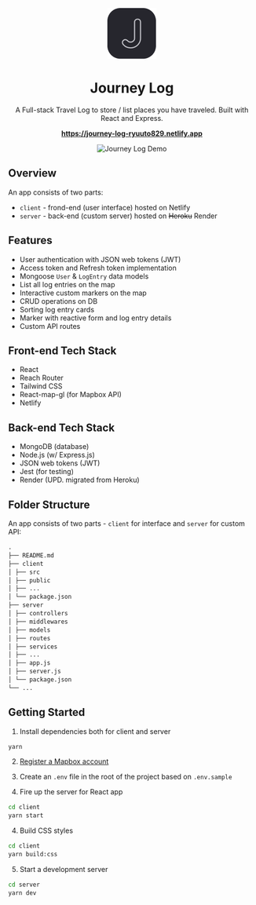<div align="center">

<img alt="Journey Log Logo" src="https://raw.githubusercontent.com/ryuuto829/journey-log/master/_assets/logo.png" width="100" />
  
# Journey Log

A Full-stack Travel Log to store / list places you have traveled. Built with React and Express.

**https://journey-log-ryuuto829.netlify.app**

<img alt="Journey Log Demo" src="https://raw.githubusercontent.com/ryuuto829/journey-log/master/_assets/journey-log-demo.gif" width="740" />

</div>

## Overview

An app consists of two parts:

- `client` - frond-end (user interface) hosted on Netlify
- `server` - back-end (custom server) hosted on ~~Heroku~~ Render

## Features

- User authentication with JSON web tokens (JWT)
- Access token and Refresh token implementation
- Mongoose `User` & `LogEntry` data models
- List all log entries on the map
- Interactive custom markers on the map
- CRUD operations on DB
- Sorting log entry cards
- Marker with reactive form and log entry details
- Custom API routes

## Front-end Tech Stack

- React
- Reach Router
- Tailwind CSS
- React-map-gl (for Mapbox API)
- Netlify

## Back-end Tech Stack

- MongoDB (database)
- Node.js (w/ Express.js)
- JSON web tokens (JWT)
- Jest (for testing)
- Render (UPD. migrated from Heroku)

## Folder Structure

An app consists of two parts - `client` for interface and `server` for custom API:

```md
.
├── README.md
├── client
│ ├── src
│ ├── public
│ ├── ...
│ └── package.json
├── server
│ ├── controllers
│ ├── middlewares
│ ├── models
│ ├── routes
│ ├── services
│ ├── ...
│ ├── app.js
│ ├── server.js
│ └── package.json
└── ...
```

## Getting Started

1. Install dependencies both for client and server

```bash
yarn
```

2. [Register a Mapbox account](https://www.mapbox.com/)

3. Create an `.env` file in the root of the project based on `.env.sample`

4. Fire up the server for React app

```bash
cd client
yarn start
```

4. Build CSS styles

```bash
cd client
yarn build:css
```

5. Start a development server

```bash
cd server
yarn dev
```
